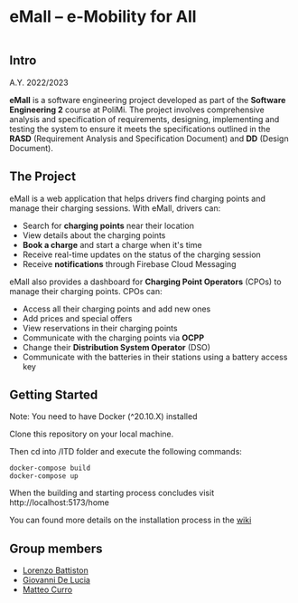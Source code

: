 # eMall – e-Mobility for All
![]()
## Intro

A.Y. 2022/2023

**eMall** is a software engineering project developed as part of the **Software Engineering 2** course at PoliMi.
The project involves comprehensive analysis and specification of requirements, designing, implementing and testing the system to ensure it
meets the specifications outlined in the **RASD** (Requirement Analysis and Specification Document) and **DD** (Design Document).

## The Project

eMall is a web application that helps drivers find charging points and manage their charging sessions. With eMall, drivers can:

- Search for **charging points** near their location
- View details about the charging points
- **Book a charge** and start a charge when it's time
- Receive real-time updates on the status of the charging session
- Receive **notifications** through Firebase Cloud Messaging

eMall also provides a dashboard for **Charging Point Operators** (CPOs) to manage their charging points. CPOs can:

- Access all their charging points and add new ones
- Add prices and special offers
- View reservations in their charging points
- Communicate with the charging points via **OCPP**
- Change their **Distribution System Operator** (DSO)
- Communicate with the batteries in their stations using a battery access key

## Getting Started
Note: You need to have Docker (^20.10.X) installed

Clone this repository on your local machine.

Then cd into /ITD folder and execute the following commands:

```
docker-compose build
docker-compose up
```

When the building and starting process concludes visit http://localhost:5173/home

You can found more details on the installation process in the [wiki]([wikil](https://github.com/gio-del/BattistonDeLuciaCurro-swe2/wiki))

## Group members
- [Lorenzo Battiston](https://github.com/lorenzo-battiston)
- [Giovanni De Lucia](https://github.com/gio-del)
- [Matteo Curro](https://github.com/mattecurro)
